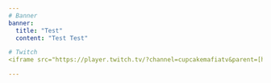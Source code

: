 ```yaml
---
# Banner
banner:
  title: "Test"
  content: "Test Test"

# Twitch
<iframe src="https://player.twitch.tv/?channel=cupcakemafiatv&parent=[https://cupcakemafiatv.github.io/]" frameborder="0" allowfullscreen="true" scrolling="no" height="378" width="620"></iframe>

---
```

